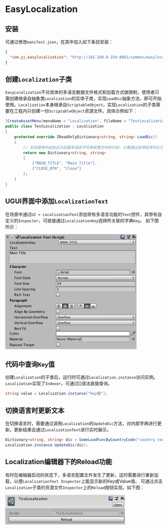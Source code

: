 # EasyLocalization

## 安装

可通过修改`manifest.json`，在其中加入如下条目安装：

```json
{
  "com.yj.easylocalization": "http://192.168.0.254:8081/common/easylocalization.git#upm"
}
```

## 创建`Localization`子类

`EasyLocalization`不对具体的多语言数据文件格式和加载方式做限制，使用者只需创建继承自抽象类`Localization`的实体子类，实现`LoadDic`抽象方法，即可开始使用。`Localization`本身继承自`ScriptableObject`，实现`Localization`的子类需要在工程内只创建一份`ScriptableObject`资源文件。具体示例如下：

```csharp
[CreateAssetMenu(menuName = "Localization", fileName = "TestLocalization")]
public class TestLocalization : Localization
{
    protected override IReadOnlyDictionary<string, string> LoadDic()
    {
        // 实际使用中此处应为加载多语言字符串配置文件的代码，只需通过各种反序列化方式返回多语言的键值对Dictionary即可。
        return new Dictionary<string, string>
        {
            {"MAIN_TITLE", "Main Title"},
            {"CLOSE_BTN", "Close"}
        };
    }
}
```

## UGUI界面中添加`LocalizationText`

在场景中通过`UI > LocalizationText`添加带有多语言功能的`Text`控件，其带有自定义的`Inspector`，可直接通过`LocalizationKey`选择所关联的字典`Key`。 如下图所示：

![LocalizationTextInspector](Images/LocalizationTextInspector.png)

## 代码中查询`Key`值

创建`Localization`的子类后，运行时可通过`Localization.instance`访问实例。`Localization`实现了`Indexer`，可通过[]语法直接查询。

```csharp
string value = Localization.instance["key值"];
```

## 切换语言时更新文本

在切换语言时，需要通过调用`Localization`的`UpdateDic`方法，对内部字典进行更新。更新结果会通过`LocalizationText`进行实时展示。

```csharp
Dictionary<string, string> dic = SomeLoadFuncByCountryCode("country code");  // 大概会有这么一个方法，伪代码
Localization.instance.UpdateDic(dic);
```

## Localization编辑器下的Reload功能

有时在编辑器启动的状态下，多语言配置文件发生了更新，这时需要进行重新加载，以便`LocalizationText Inspector`上能显示新的Key或Value值。
可通过点击`Localization`子类的资源文件`Inspector`上的`Reload`按钮实现。如下图：

![Reload](Images/Reload.png)
